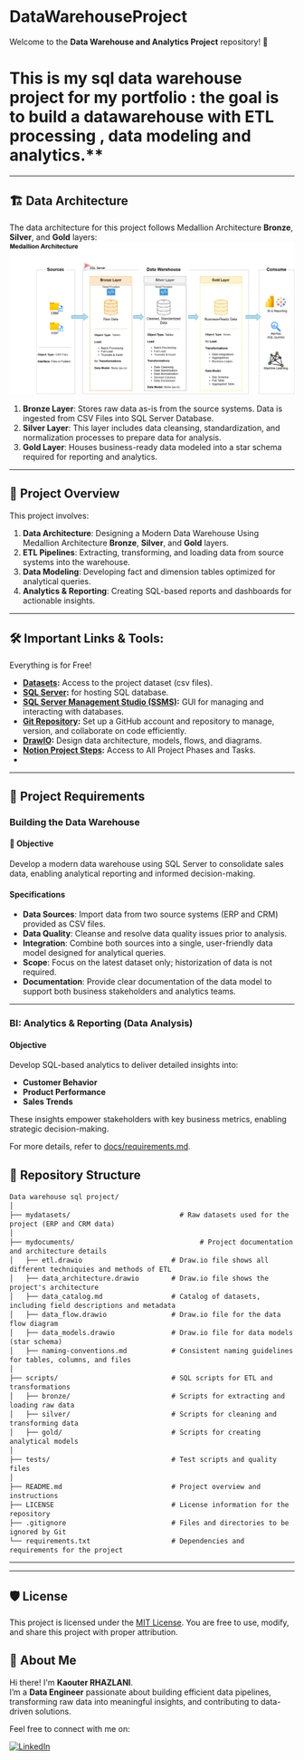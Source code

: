 # DataWarehouseProject
Welcome to the **Data Warehouse and Analytics Project** repository! 🚀  
# This is my sql data warehouse project for my portfolio : the goal is to build a datawarehouse with ETL processing , data modeling and analytics.**
---
## 🏗️ Data Architecture

The data architecture for this project follows Medallion Architecture **Bronze**, **Silver**, and **Gold** layers:
![Data Architecture](mydocuments/data_architecture.png)

1. **Bronze Layer**: Stores raw data as-is from the source systems. Data is ingested from CSV Files into SQL Server Database.
2. **Silver Layer**: This layer includes data cleansing, standardization, and normalization processes to prepare data for analysis.
3. **Gold Layer**: Houses business-ready data modeled into a star schema required for reporting and analytics.

---
## 📖 Project Overview

This project involves:

1. **Data Architecture**: Designing a Modern Data Warehouse Using Medallion Architecture **Bronze**, **Silver**, and **Gold** layers.
2. **ETL Pipelines**: Extracting, transforming, and loading data from source systems into the warehouse.
3. **Data Modeling**: Developing fact and dimension tables optimized for analytical queries.
4. **Analytics & Reporting**: Creating SQL-based reports and dashboards for actionable insights.



---

## 🛠️ Important Links & Tools:

Everything is for Free!
- **[Datasets](mydatasets/):** Access to the project dataset (csv files).
- **[SQL Server](https://www.microsoft.com/en-us/sql-server/sql-server-downloads):** for hosting SQL database.
- **[SQL Server Management Studio (SSMS)](https://learn.microsoft.com/fr-fr/ssms/download-sql-server-management-studio-ssms):** GUI for managing and interacting with databases.
- **[Git Repository](https://github.com/):** Set up a GitHub account and repository to manage, version, and collaborate on code efficiently.
- **[DrawIO](https://www.drawio.com/):** Design data architecture, models, flows, and diagrams.
- **[Notion Project Steps](https://www.notion.so/Portfolio-DW-project-1a37a525421b800cadc6edffc36b31dc?pvs=4):** Access to All Project Phases and Tasks.
- 
---

## 🚀 Project Requirements

### Building the Data Warehouse 

#### 🎯 Objective
Develop a modern data warehouse using SQL Server to consolidate sales data, enabling analytical reporting and informed decision-making.

#### Specifications
- **Data Sources**: Import data from two source systems (ERP and CRM) provided as CSV files.
- **Data Quality**: Cleanse and resolve data quality issues prior to analysis.
- **Integration**: Combine both sources into a single, user-friendly data model designed for analytical queries.
- **Scope**: Focus on the latest dataset only; historization of data is not required.
- **Documentation**: Provide clear documentation of the data model to support both business stakeholders and analytics teams.

---

### BI: Analytics & Reporting (Data Analysis)

#### Objective
Develop SQL-based analytics to deliver detailed insights into:
- **Customer Behavior**
- **Product Performance**
- **Sales Trends**

These insights empower stakeholders with key business metrics, enabling strategic decision-making.  

For more details, refer to [docs/requirements.md](docs/requirements.md).

## 📂 Repository Structure
```
Data warehouse sql project/
│
├── mydatasets/                           # Raw datasets used for the project (ERP and CRM data)
│
├── mydocuments/                               # Project documentation and architecture details
│   ├── etl.drawio                      # Draw.io file shows all different techniquies and methods of ETL
│   ├── data_architecture.drawio        # Draw.io file shows the project's architecture
│   ├── data_catalog.md                 # Catalog of datasets, including field descriptions and metadata
│   ├── data_flow.drawio                # Draw.io file for the data flow diagram
│   ├── data_models.drawio              # Draw.io file for data models (star schema)
│   ├── naming-conventions.md           # Consistent naming guidelines for tables, columns, and files
│
├── scripts/                            # SQL scripts for ETL and transformations
│   ├── bronze/                         # Scripts for extracting and loading raw data
│   ├── silver/                         # Scripts for cleaning and transforming data
│   ├── gold/                           # Scripts for creating analytical models
│
├── tests/                              # Test scripts and quality files
│
├── README.md                           # Project overview and instructions
├── LICENSE                             # License information for the repository
├── .gitignore                          # Files and directories to be ignored by Git
└── requirements.txt                    # Dependencies and requirements for the project
```
---
---

## 🛡️ License

This project is licensed under the [MIT License](LICENSE). You are free to use, modify, and share this project with proper attribution.

## 🌟 About Me

Hi there! I'm **Kaouter RHAZLANI**.  
I’m a **Data Engineer** passionate about building efficient data pipelines, transforming raw data into meaningful insights, and contributing to data-driven solutions.

Feel free to connect with me on:

[![LinkedIn](https://img.shields.io/badge/LinkedIn-Kaouter%20Rhazlani-blue?style=for-the-badge&logo=linkedin)](https://www.linkedin.com/in/kaouter-rhazlani)





